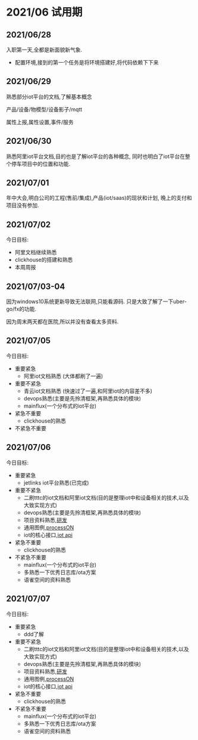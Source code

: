 # 2021/06 试用期

## 2021/06/28

入职第一天,全都是新面貌新气象.

- 配置环境,接到的第一个任务是将环境搭建好,将代码依赖下下来

## 2021/06/29

熟悉部分iot平台的文档,了解基本概念

产品/设备/物模型/设备影子/mqtt

属性上报,属性设置,事件/服务

## 2021/06/30

熟悉阿里iot平台文档,目的也是了解iot平台的各种概念,
同时也明白了iot平台在整个停车项目中的位置和功能.

## 2021/07/01

年中大会,明白公司的工程(售前/集成),产品(iot/saas)的现状和计划,
晚上的支付和项目没有参加.

## 2021/07/02

今日目标:

- 阿里文档继续熟悉
- clickhouse的搭建和熟悉
- 本周周报

## 2021/07/03-04

因为windows10系统更新导致无法联网,只能看源码.
只是大致了解了一下uber-go/fx的功能.

因为周末两天都在医院,所以并没有查看太多资料.

## 2021/07/05

今日目标:

- 重要紧急
  - 阿里iot文档熟悉 (大体都刷了一遍)
- 重要不紧急
  - 青云iot文档熟悉 (快速过了一遍,和阿里iot的内容差不多)
  - devops熟悉(主要是先拎清框架,再熟悉具体的模块)
  - mainflux(一个分布式的iot平台)
- 紧急不重要
  - clickhouse的熟悉
- 不紧急不重要

## 2021/07/06

今日目标:

- 重要紧急
  - jetlinks iot平台熟悉(已完成)
- 重要不紧急
  - 二刷tttc的iot文档和阿里iot文档(目的是整理iot中和设备相关的技术,以及大致实现方式)
  - devops熟悉(主要是先拎清框架,再熟悉具体的模块)
  - 项目资料熟悉,[研发](http://192.168.210.37:8001/#group/2/)
  - 通用图例,[processON](https://processon.com/diagrams)
  - iot的核心接口,[iot api](https://jy5u.w.eolinker.com/share/index?shareCode=CDfsiC)
- 紧急不重要
  - clickhouse的熟悉
- 不紧急不重要
  - mainflux(一个分布式的iot平台)
  - 多熟悉一下优秀日志库/ota方案
  - 语雀空间的资料熟悉

## 2021/07/07

今日目标:

- 重要紧急
  - ddd了解
- 重要不紧急
  - 二刷tttc的iot文档和阿里iot文档(目的是整理iot中和设备相关的技术,以及大致实现方式)
  - devops熟悉(主要是先拎清框架,再熟悉具体的模块)
  - 项目资料熟悉,[研发](http://192.168.210.37:8001/#group/2/)
  - 通用图例,[processON](https://processon.com/diagrams)
  - iot的核心接口,[iot api](https://jy5u.w.eolinker.com/share/index?shareCode=CDfsiC)
- 紧急不重要
  - clickhouse的熟悉
- 不紧急不重要
  - mainflux(一个分布式的iot平台)
  - 多熟悉一下优秀日志库/ota方案
  - 语雀空间的资料熟悉
